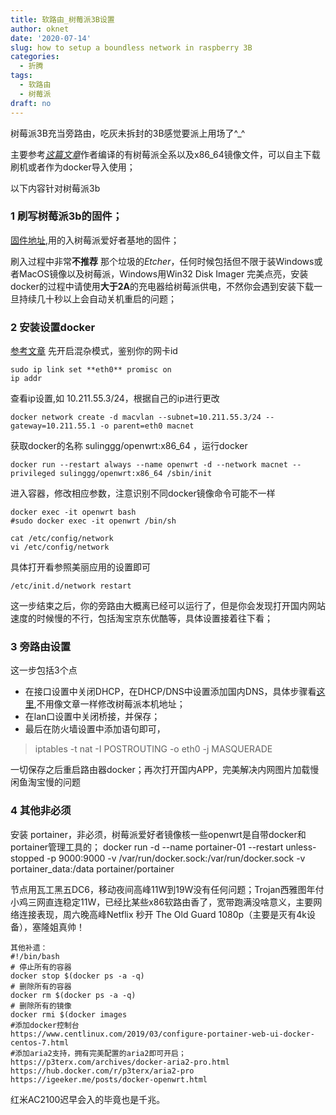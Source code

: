 ```yaml
---
title: 软路由_树莓派3B设置
author: oknet
date: '2020-07-14'
slug: how to setup a boundless network in raspberry 3B
categories:
  - 折腾
tags:
  - 软路由
  - 树莓派
draft: no
---
```

树莓派3B充当旁路由，吃灰未拆封的3B感觉要派上用场了^_^

主要参考[*这篇文章*](https://mlapp.cn/376.html)作者编译的有树莓派全系以及x86_64镜像文件，可以自主下载刷机或者作为docker导入使用；

以下内容针对树莓派3b
### 1 刷写树莓派3b的固件；
[固件地址](https://github.com/openfans-community-offical/Debian-Pi-Aarch64/blob/master/README_zh.md),用的入树莓派爱好者基地的固件；

刷入过程中非常**不推荐** 那个垃圾的*Etcher*，任何时候包括但不限于装Windows或者MacOS镜像以及树莓派，Windows用Win32 Disk Imager 完美点亮，安装docker的过程中请使用**大于2A**的充电器给树莓派供电，不然你会遇到安装下载一旦持续几十秒以上会自动关机重启的问题；
### 2 安装设置docker
[参考文章](https://mlapp.cn/376.html)
先开启混杂模式，鉴别你的网卡id
```{r}
sudo ip link set **eth0** promisc on
ip addr 
```
查看ip设置,如 10.211.55.3/24，根据自己的ip进行更改
```{r}
docker network create -d macvlan --subnet=10.211.55.3/24 --gateway=10.211.55.1 -o parent=eth0 macnet 
```
获取docker的名称 sulinggg/openwrt:x86_64 ，运行docker
```{r}
docker run --restart always --name openwrt -d --network macnet --privileged sulinggg/openwrt:x86_64 /sbin/init 
```
进入容器，修改相应参数，注意识别不同docker镜像命令可能不一样
```{r}
docker exec -it openwrt bash
#sudo docker exec -it openwrt /bin/sh
```
```{r}
cat /etc/config/network
vi /etc/config/network
```
具体打开看参照美丽应用的设置即可
```{r}
/etc/init.d/network restart
```
这一步结束之后，你的旁路由大概离已经可以运行了，但是你会发现打开国内网站速度的时候慢的不行，包括淘宝京东优酷等，具体设置接着往下看；

### 3 旁路由设置
这一步包括3个点
+ 在接口设置中关闭DHCP，在DHCP/DNS中设置添加国内DNS，具体步骤看[这里](https://blog.sillyson.com/archives/7.html),不用像文章一样修改树莓派本机地址；
+ 在lan口设置中关闭桥接，并保存；
+ 最后在防火墙设置中添加语句即可，
> iptables -t nat -I POSTROUTING -o eth0 -j MASQUERADE

一切保存之后重启路由器docker；再次打开国内APP，完美解决内网图片加载慢闲鱼淘宝慢的问题

### 4 其他非必须
安装 portainer，非必须，树莓派爱好者镜像核一些openwrt是自带docker和portainer管理工具的；
docker run -d --name portainer-01 --restart unless-stopped  -p 9000:9000 -v /var/run/docker.sock:/var/run/docker.sock -v portainer_data:/data portainer/portainer

节点用瓦工黑五DC6，移动夜间高峰11W到19W没有任何问题；Trojan西雅图年付小鸡三网直连稳定11W，已经比某些x86软路由香了，宽带跑满没啥意义，主要网络连接表现，周六晚高峰Netflix 秒开 The Old Guard 1080p（主要是灭有4k设备），塞隆姐真帅！

```{r}
其他补遗：
#!/bin/bash
# 停止所有的容器
docker stop $(docker ps -a -q)
# 删除所有的容器
docker rm $(docker ps -a -q)
# 删除所有的镜像
docker rmi $(docker images 
#添加docker控制台
https://www.centlinux.com/2019/03/configure-portainer-web-ui-docker-centos-7.html
#添加aria2支持，拥有完美配置的aria2即可开启；
https://p3terx.com/archives/docker-aria2-pro.html
https://hub.docker.com/r/p3terx/aria2-pro
https://igeeker.me/posts/docker-openwrt.html
```
红米AC2100迟早会入的毕竟也是千兆。